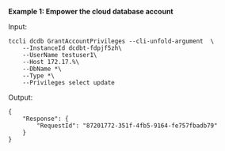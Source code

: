 **Example 1: Empower the cloud database account**



Input: 

```
tccli dcdb GrantAccountPrivileges --cli-unfold-argument  \
    --InstanceId dcdbt-fdpjf5zh\
    --UserName testuser1\
    --Host 172.17.%\
    --DbName *\
    --Type *\
    --Privileges select update
```

Output: 
```
{
    "Response": {
        "RequestId": "87201772-351f-4fb5-9164-fe757fbadb79"
    }
}
```


